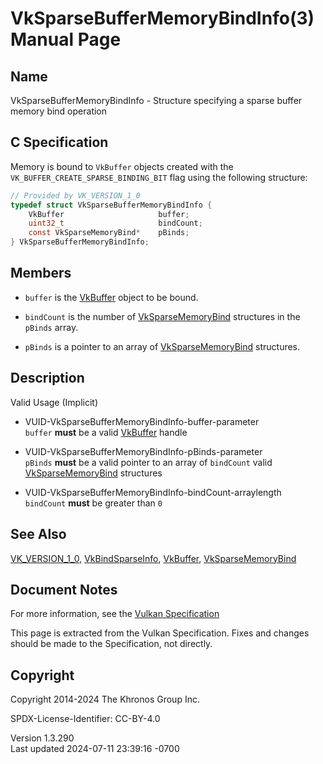 # VkSparseBufferMemoryBindInfo(3) Manual Page

## Name

VkSparseBufferMemoryBindInfo - Structure specifying a sparse buffer
memory bind operation



## <a href="#_c_specification" class="anchor"></a>C Specification

Memory is bound to `VkBuffer` objects created with the
`VK_BUFFER_CREATE_SPARSE_BINDING_BIT` flag using the following
structure:

``` c
// Provided by VK_VERSION_1_0
typedef struct VkSparseBufferMemoryBindInfo {
    VkBuffer                     buffer;
    uint32_t                     bindCount;
    const VkSparseMemoryBind*    pBinds;
} VkSparseBufferMemoryBindInfo;
```

## <a href="#_members" class="anchor"></a>Members

- `buffer` is the [VkBuffer](https://registry.khronos.org/vulkan/specs/1.3-extensions/man/html/VkBuffer.html) object to be bound.

- `bindCount` is the number of
  [VkSparseMemoryBind](https://registry.khronos.org/vulkan/specs/1.3-extensions/man/html/VkSparseMemoryBind.html) structures in the
  `pBinds` array.

- `pBinds` is a pointer to an array of
  [VkSparseMemoryBind](https://registry.khronos.org/vulkan/specs/1.3-extensions/man/html/VkSparseMemoryBind.html) structures.

## <a href="#_description" class="anchor"></a>Description

Valid Usage (Implicit)

- <a href="#VUID-VkSparseBufferMemoryBindInfo-buffer-parameter"
  id="VUID-VkSparseBufferMemoryBindInfo-buffer-parameter"></a>
  VUID-VkSparseBufferMemoryBindInfo-buffer-parameter  
  `buffer` **must** be a valid [VkBuffer](https://registry.khronos.org/vulkan/specs/1.3-extensions/man/html/VkBuffer.html) handle

- <a href="#VUID-VkSparseBufferMemoryBindInfo-pBinds-parameter"
  id="VUID-VkSparseBufferMemoryBindInfo-pBinds-parameter"></a>
  VUID-VkSparseBufferMemoryBindInfo-pBinds-parameter  
  `pBinds` **must** be a valid pointer to an array of `bindCount` valid
  [VkSparseMemoryBind](https://registry.khronos.org/vulkan/specs/1.3-extensions/man/html/VkSparseMemoryBind.html) structures

- <a href="#VUID-VkSparseBufferMemoryBindInfo-bindCount-arraylength"
  id="VUID-VkSparseBufferMemoryBindInfo-bindCount-arraylength"></a>
  VUID-VkSparseBufferMemoryBindInfo-bindCount-arraylength  
  `bindCount` **must** be greater than `0`

## <a href="#_see_also" class="anchor"></a>See Also

[VK_VERSION_1_0](https://registry.khronos.org/vulkan/specs/1.3-extensions/man/html/VK_VERSION_1_0.html),
[VkBindSparseInfo](https://registry.khronos.org/vulkan/specs/1.3-extensions/man/html/VkBindSparseInfo.html), [VkBuffer](https://registry.khronos.org/vulkan/specs/1.3-extensions/man/html/VkBuffer.html),
[VkSparseMemoryBind](https://registry.khronos.org/vulkan/specs/1.3-extensions/man/html/VkSparseMemoryBind.html)

## <a href="#_document_notes" class="anchor"></a>Document Notes

For more information, see the <a
href="https://registry.khronos.org/vulkan/specs/1.3-extensions/html/vkspec.html#VkSparseBufferMemoryBindInfo"
target="_blank" rel="noopener">Vulkan Specification</a>

This page is extracted from the Vulkan Specification. Fixes and changes
should be made to the Specification, not directly.

## <a href="#_copyright" class="anchor"></a>Copyright

Copyright 2014-2024 The Khronos Group Inc.

SPDX-License-Identifier: CC-BY-4.0

Version 1.3.290  
Last updated 2024-07-11 23:39:16 -0700
